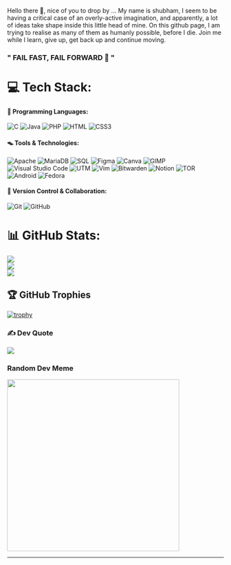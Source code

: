 Hello there 👋, nice of you to drop by ... My name is shubham, I seem to be having a critical case of an overly-active imagination, and apparently, a lot of ideas take shape inside this little head of mine.
On this github page, I am trying to realise as many of them as humanly possible, before I die. Join me while I learn, give up, get back up and continue moving.

### " FAIL FAST, FAIL FORWARD 🚀 "

<!-- Let's team up, collaborate, and bring ideas to life! Reach out, and let's embark on a thrilling journey together. -->

# 💻 Tech Stack:
<!-- ![C++](https://img.shields.io/badge/c++-%2300599C.svg?style=for-the-badge&logo=c%2B%2B&logoColor=white) -->
<!-- ![GithubPages](https://img.shields.io/badge/github%20pages-121013?style=plastic&logo=github&logoColor=white) -->
<!-- ![Shell Script](https://img.shields.io/badge/shell_script-%23121011.svg?style=plastic&logo=gnu-bash&logoColor=white) -->
#### 🦹 Programming Languages:
![C](https://img.shields.io/badge/C-00599C?style=for-the-badge&logo=c&logoColor=white&labelColor=grey&labelWidth=20&logoWidth=20&logoSvg=curved) ![Java](https://img.shields.io/badge/Java-007396?style=for-the-badge&logo=java&logoColor=white&labelColor=grey&labelWidth=20&logoWidth=20&logoSvg=curved) ![PHP](https://img.shields.io/badge/PHP-777BB4?style=for-the-badge&logo=php&logoColor=white&labelColor=grey&labelWidth=20&logoWidth=20&logoSvg=curved) ![HTML](https://img.shields.io/badge/HTML-E34F26?style=for-the-badge&logo=html5&logoColor=white&labelColor=grey&labelWidth=20&logoWidth=20&logoSvg=curved) ![CSS3](https://img.shields.io/badge/CSS3-1572B6?style=for-the-badge&logo=css3&logoColor=white&labelColor=grey&labelWidth=20&logoWidth=20&logoSvg=curved)

#### 🪤 Tools & Technologies:
![Apache](https://img.shields.io/badge/Apache-D22128?style=for-the-badge&logo=apache&logoColor=white&labelColor=grey&labelWidth=20&logoWidth=20&logoSvg=curved) ![MariaDB](https://img.shields.io/badge/MariaDB-003545?style=for-the-badge&logo=mariadb&logoColor=white&labelColor=grey&labelWidth=20&logoWidth=20&logoSvg=curved) ![SQL](https://img.shields.io/badge/SQL-4479A1?style=for-the-badge&logo=sql&logoColor=white&labelColor=grey&labelWidth=20&logoWidth=20&logoSvg=curved) ![Figma](https://img.shields.io/badge/Figma-F24E1E?style=for-the-badge&logo=figma&logoColor=white&labelColor=grey&labelWidth=20&logoWidth=20&logoSvg=curved) ![Canva](https://img.shields.io/badge/Canva-00C4CC?style=for-the-badge&logo=canva&logoColor=white&labelColor=grey&labelWidth=20&logoWidth=20&logoSvg=curved) ![GIMP](https://img.shields.io/badge/GIMP-5C5543?style=for-the-badge&logo=gimp&logoColor=white&labelColor=grey&labelWidth=20&logoWidth=20&logoSvg=curved) ![Visual Studio Code](https://img.shields.io/badge/Visual%20Studio%20Code-007ACC?style=for-the-badge&logo=visual-studio-code&logoColor=white&labelColor=grey&labelWidth=20&logoWidth=20&logoSvg=curved) ![UTM](https://img.shields.io/badge/UTM-9B4F96?style=for-the-badge&logo=utm&logoColor=white&labelColor=grey&labelWidth=20&logoWidth=20&logoSvg=curved) ![Vim](https://img.shields.io/badge/Vim-019733?style=for-the-badge&logo=vim&logoColor=white&labelColor=grey&labelWidth=20&logoWidth=20&logoSvg=curved) ![Bitwarden](https://img.shields.io/badge/Bitwarden-175DDC?style=for-the-badge&logo=bitwarden&logoColor=white&labelColor=grey&labelWidth=20&logoWidth=20&logoSvg=curved) ![Notion](https://img.shields.io/badge/Notion-000000?style=for-the-badge&logo=notion&logoColor=white&labelColor=grey&labelWidth=20&logoWidth=20&logoSvg=curved) ![TOR](https://img.shields.io/badge/TOR-7E4798?style=for-the-badge&logo=tor&logoColor=white&labelColor=grey&labelWidth=20&logoWidth=20&logoSvg=curved) ![Android](https://img.shields.io/badge/Android-3DDC84?style=for-the-badge&logo=android&logoColor=white&labelColor=grey&labelWidth=20&logoWidth=20&logoSvg=curved) ![Fedora](https://img.shields.io/badge/Fedora-294172?style=for-the-badge&logo=fedora&logoColor=white&labelColor=grey&labelWidth=20&logoWidth=20&logoSvg=curved)

#### 🧬 Version Control & Collaboration:
![Git](https://img.shields.io/badge/Git-F05032?style=for-the-badge&logo=git&logoColor=white&labelColor=grey&labelWidth=20&logoWidth=20&logoSvg=curved) ![GitHub](https://img.shields.io/badge/GitHub-181717?style=for-the-badge&logo=github&logoColor=white&labelColor=grey&labelWidth=20&logoWidth=20&logoSvg=curved)

# 📊 GitHub Stats:
![](https://github-readme-stats.vercel.app/api?username=booringreader&theme=react&hide_border=false&include_all_commits=true&count_private=true)<br/>
![](https://github-readme-streak-stats.herokuapp.com/?user=booringreader&theme=react&hide_border=false)<br/>
![](https://github-readme-stats.vercel.app/api/top-langs/?username=booringreader&theme=react&hide_border=false&include_all_commits=true&count_private=true&layout=compact)

## 🏆 GitHub Trophies
[![trophy](https://github-profile-trophy.vercel.app/?username=ryo-ma&theme=onedark)](https://github.com/ryo-ma/github-profile-trophy)

### ✍️ Dev Quote
![](https://quotes-github-readme.vercel.app/api?type=horizontal&theme=radical)

### Random Dev Meme
<img src='https://randommeme-five.vercel.app/' style="height: 400px;"/>

---
<!-- [![](https://visitcount.itsvg.in/api?id=booringreader&icon=5&color=12)](https://visitcount.itsvg.in) -->
